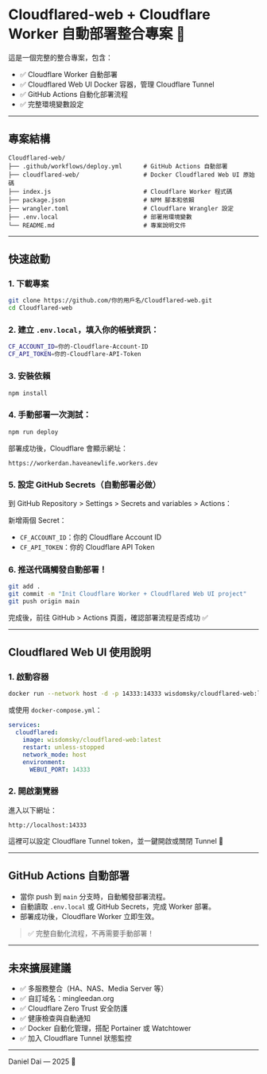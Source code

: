 # Cloudflared-web + Cloudflare Worker 自動部署整合專案 🚀

這是一個完整的整合專案，包含：
- ✅ Cloudflare Worker 自動部署
- ✅ Cloudflared Web UI Docker 容器，管理 Cloudflare Tunnel
- ✅ GitHub Actions 自動化部署流程
- ✅ 完整環境變數設定

---

## 專案結構

```
Cloudflared-web/
├── .github/workflows/deploy.yml      # GitHub Actions 自動部署
├── cloudflared-web/                  # Docker Cloudflared Web UI 原始碼
├── index.js                          # Cloudflare Worker 程式碼
├── package.json                      # NPM 腳本和依賴
├── wrangler.toml                     # Cloudflare Wrangler 設定
├── .env.local                        # 部署用環境變數
└── README.md                         # 專案說明文件
```

---

## 快速啟動

### 1. 下載專案

```bash
git clone https://github.com/你的用戶名/Cloudflared-web.git
cd Cloudflared-web
```

### 2. 建立 `.env.local`，填入你的帳號資訊：

```bash
CF_ACCOUNT_ID=你的-Cloudflare-Account-ID
CF_API_TOKEN=你的-Cloudflare-API-Token
```

### 3. 安裝依賴

```bash
npm install
```

### 4. 手動部署一次測試：

```bash
npm run deploy
```

部署成功後，Cloudflare 會顯示網址：

```
https://workerdan.haveanewlife.workers.dev
```

### 5. 設定 GitHub Secrets（自動部署必做）

到 GitHub Repository > Settings > Secrets and variables > Actions：

新增兩個 Secret：
- `CF_ACCOUNT_ID`：你的 Cloudflare Account ID
- `CF_API_TOKEN`：你的 Cloudflare API Token

### 6. 推送代碼觸發自動部署！

```bash
git add .
git commit -m "Init Cloudflare Worker + Cloudflared Web UI project"
git push origin main
```

完成後，前往 GitHub > Actions 頁面，確認部署流程是否成功 ✅

---

## Cloudflared Web UI 使用說明

### 1. 啟動容器

```bash
docker run --network host -d -p 14333:14333 wisdomsky/cloudflared-web:latest
```

或使用 `docker-compose.yml`：

```yaml
services:
  cloudflared:
    image: wisdomsky/cloudflared-web:latest
    restart: unless-stopped
    network_mode: host
    environment:
      WEBUI_PORT: 14333
```

### 2. 開啟瀏覽器

進入以下網址：

```
http://localhost:14333
```

這裡可以設定 Cloudflare Tunnel token，並一鍵開啟或關閉 Tunnel 🎉

---

## GitHub Actions 自動部署

- 當你 push 到 `main` 分支時，自動觸發部署流程。
- 自動讀取 `.env.local` 或 GitHub Secrets，完成 Worker 部署。
- 部署成功後，Cloudflare Worker 立即生效。

> ✅ 完整自動化流程，不再需要手動部署！

---

## 未來擴展建議

- ✅ 多服務整合（HA、NAS、Media Server 等）
- ✅ 自訂域名：mingleedan.org
- ✅ Cloudflare Zero Trust 安全防護
- ✅ 健康檢查與自動通知
- ✅ Docker 自動化管理，搭配 Portainer 或 Watchtower
- ✅ 加入 Cloudflare Tunnel 狀態監控

---

Daniel Dai — 2025 🚀

